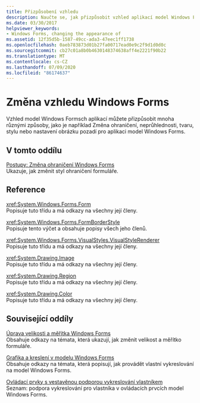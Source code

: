 ```yaml
---
title: Přizpůsobení vzhledu
description: Naučte se, jak přizpůsobit vzhled aplikací model Windows Forms změnou ohraničení, krytí, tvaru, stylu nebo nastavením obrázku pozadí.
ms.date: 03/30/2017
helpviewer_keywords:
- Windows Forms, changing the appearance of
ms.assetid: 12f35d5b-1587-49cc-ada3-47eec1ff1738
ms.openlocfilehash: 0aeb783873d01b27fa00717ead0e9c2f9d1d0d0c
ms.sourcegitcommit: cb27c01a8b0b4630148374638aff4e2221f90b22
ms.translationtype: MT
ms.contentlocale: cs-CZ
ms.lasthandoff: 07/09/2020
ms.locfileid: "86174637"
---
```

# <a name="changing-the-appearance-of-windows-forms"></a>Změna vzhledu Windows Forms
Vzhled model Windows Formsch aplikací můžete přizpůsobit mnoha různými způsoby, jako je například Změna ohraničení, neprůhlednosti, tvaru, stylu nebo nastavení obrázku pozadí pro aplikaci model Windows Forms.  
  
## <a name="in-this-section"></a>V tomto oddílu  
 [Postupy: Změna ohraničení Windows Forms](how-to-change-the-borders-of-windows-forms.md)  
 Ukazuje, jak změnit styl ohraničení formuláře.  
  
## <a name="reference"></a>Reference  
 <xref:System.Windows.Forms.Form>  
 Popisuje tuto třídu a má odkazy na všechny její členy.  
  
 <xref:System.Windows.Forms.FormBorderStyle>  
 Popisuje tento výčet a obsahuje popisy všech jeho členů.  
  
 <xref:System.Windows.Forms.VisualStyles.VisualStyleRenderer>  
 Popisuje tuto třídu a má odkazy na všechny její členy.  
  
 <xref:System.Drawing.Image>  
 Popisuje tuto třídu a má odkazy na všechny její členy.  
  
 <xref:System.Drawing.Region>  
 Popisuje tuto třídu a má odkazy na všechny její členy.  
  
 <xref:System.Drawing.Color>  
 Popisuje tuto třídu a má odkazy na všechny její členy.  
  
## <a name="related-sections"></a>Související oddíly  
 [Úprava velikosti a měřítka Windows Forms](adjusting-the-size-and-scale-of-windows-forms.md)  
 Obsahuje odkazy na témata, která ukazují, jak změnit velikost a měřítko formuláře.  
  
 [Grafika a kreslení v modelu Windows Forms](./advanced/graphics-and-drawing-in-windows-forms.md)  
 Obsahuje odkazy na témata, která popisují, jak provádět vlastní vykreslování na model Windows Forms.  
  
 [Ovládací prvky s vestavěnou podporou vykreslování vlastníkem](./controls/controls-with-built-in-owner-drawing-support.md)  
 Seznam: podpora vykreslování pro vlastníka v ovládacích prvcích model Windows Forms.
